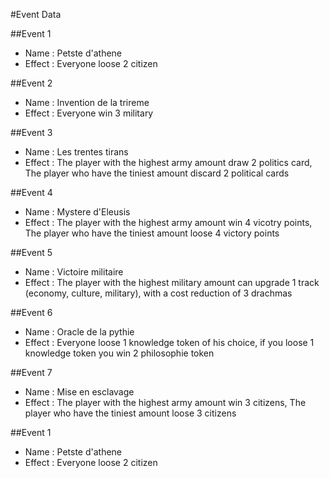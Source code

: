 #Event Data

##Event 1 
- Name : Petste d'athene
- Effect : Everyone loose 2 citizen


##Event 2 
- Name : Invention de la trireme
- Effect : Everyone win 3 military


##Event 3 
- Name : Les trentes tirans
- Effect : The player with the highest army amount draw 2 politics card, The player who have the tiniest amount discard 2 political cards


##Event 4
- Name : Mystere d'Eleusis
- Effect : The player with the highest army amount win 4 vicotry points, The player who have the tiniest amount loose 4 victory points


##Event 5 
- Name : Victoire militaire
- Effect : The player with the highest military amount can upgrade 1 track (economy, culture, military), with a cost reduction of 3 drachmas


##Event 6
- Name : Oracle de la pythie
- Effect : Everyone loose 1 knowledge token of his choice, if you loose 1 knowledge token you win 2 philosophie token


##Event 7 
- Name : Mise en esclavage
- Effect : The player with the highest army amount win 3 citizens, The player who have the tiniest amount loose 3 citizens


##Event 1 
- Name : Petste d'athene
- Effect : Everyone loose 2 citizen

